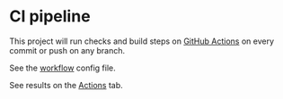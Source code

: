 # CI pipeline

This project will run checks and build steps on [GitHub Actions](https://github.com/features/actions) on every commit or push on any branch. 

See the [workflow](/.github/workflows/main.yml) config file.

See results on the [Actions](https://github.com/MichaelCurrin/py-project-template/actions/) tab.
